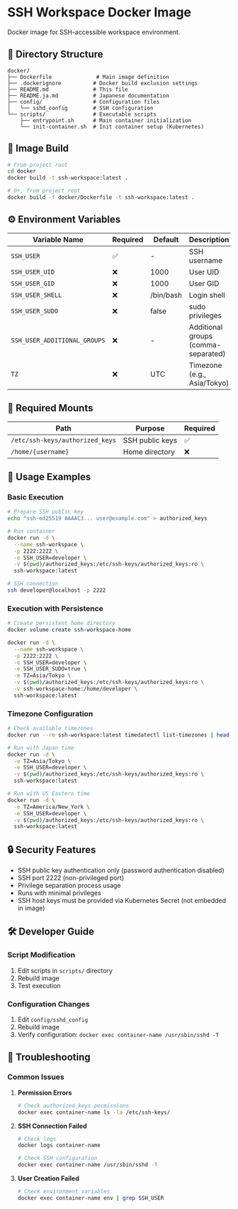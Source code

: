 # SSH Workspace Docker Image

Docker image for SSH-accessible workspace environment.

## 📁 Directory Structure

```
docker/
├── Dockerfile              # Main image definition
├── .dockerignore          # Docker build exclusion settings
├── README.md              # This file
├── README.ja.md           # Japanese documentation
├── config/                # Configuration files
│   └── sshd_config        # SSH configuration
└── scripts/               # Executable scripts
    ├── entrypoint.sh      # Main container initialization
    └── init-container.sh  # Init container setup (Kubernetes)
```

## 🚀 Image Build

```bash
# From project root
cd docker
docker build -t ssh-workspace:latest .

# Or, from project root
docker build -f docker/Dockerfile -t ssh-workspace:latest .
```

## ⚙️ Environment Variables

| Variable Name | Required | Default | Description |
|---------------|----------|---------|-------------|
| `SSH_USER` | ✅ | - | SSH username |
| `SSH_USER_UID` | ❌ | 1000 | User UID |
| `SSH_USER_GID` | ❌ | 1000 | User GID |
| `SSH_USER_SHELL` | ❌ | /bin/bash | Login shell |
| `SSH_USER_SUDO` | ❌ | false | sudo privileges |
| `SSH_USER_ADDITIONAL_GROUPS` | ❌ | - | Additional groups (comma-separated) |
| `TZ` | ❌ | UTC | Timezone (e.g., Asia/Tokyo) |

## 📂 Required Mounts

| Path | Purpose | Required |
|------|---------|----------|
| `/etc/ssh-keys/authorized_keys` | SSH public keys | ✅ |
| `/home/{username}` | Home directory | ❌ |

## 🔧 Usage Examples

### Basic Execution

```bash
# Prepare SSH public key
echo "ssh-ed25519 AAAAC3... user@example.com" > authorized_keys

# Run container
docker run -d \
  --name ssh-workspace \
  -p 2222:2222 \
  -e SSH_USER=developer \
  -v $(pwd)/authorized_keys:/etc/ssh-keys/authorized_keys:ro \
  ssh-workspace:latest

# SSH connection
ssh developer@localhost -p 2222
```

### Execution with Persistence

```bash
# Create persistent home directory
docker volume create ssh-workspace-home

docker run -d \
  --name ssh-workspace \
  -p 2222:2222 \
  -e SSH_USER=developer \
  -e SSH_USER_SUDO=true \
  -e TZ=Asia/Tokyo \
  -v $(pwd)/authorized_keys:/etc/ssh-keys/authorized_keys:ro \
  -v ssh-workspace-home:/home/developer \
  ssh-workspace:latest
```

### Timezone Configuration

```bash
# Check available timezones
docker run --rm ssh-workspace:latest timedatectl list-timezones | head -20

# Run with Japan time
docker run -d \
  -e TZ=Asia/Tokyo \
  -e SSH_USER=developer \
  -v $(pwd)/authorized_keys:/etc/ssh-keys/authorized_keys:ro \
  ssh-workspace:latest

# Run with US Eastern time
docker run -d \
  -e TZ=America/New_York \
  -e SSH_USER=developer \
  -v $(pwd)/authorized_keys:/etc/ssh-keys/authorized_keys:ro \
  ssh-workspace:latest
```

## 🔒 Security Features

- SSH public key authentication only (password authentication disabled)
- SSH port 2222 (non-privileged port)
- Privilege separation process usage
- Runs with minimal privileges
- SSH host keys must be provided via Kubernetes Secret (not embedded in image)

## 🛠️ Developer Guide

### Script Modification

1. Edit scripts in `scripts/` directory
2. Rebuild image
3. Test execution

### Configuration Changes

1. Edit `config/sshd_config`
2. Rebuild image
3. Verify configuration: `docker exec container-name /usr/sbin/sshd -T`

## 🐞 Troubleshooting

### Common Issues

1. **Permission Errors**
   ```bash
   # Check authorized_keys permissions
   docker exec container-name ls -la /etc/ssh-keys/
   ```

2. **SSH Connection Failed**
   ```bash
   # Check logs
   docker logs container-name
   
   # Check SSH configuration
   docker exec container-name /usr/sbin/sshd -T
   ```

3. **User Creation Failed**
   ```bash
   # Check environment variables
   docker exec container-name env | grep SSH_USER
   ```